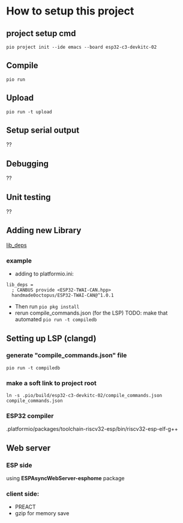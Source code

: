 # How to setup this project 

## project setup cmd
`pio project init --ide emacs --board esp32-c3-devkitc-02`

## Compile
`pio run`

## Upload
`pio run -t upload`

## Setup serial output
??

## Debugging
??

## Unit testing
??

## Adding new Library
[lib_deps](https://docs.platformio.org/en/latest/projectconf/sections/env/options/library/lib_deps.html#projectconf-lib-deps)
### example
- adding to platformio.ini:
```
lib_deps =
  ; CANBUS provide <ESP32-TWAI-CAN.hpp>
  handmade0octopus/ESP32-TWAI-CAN@^1.0.1
```
- Then run 
`pio pkg install`
- rerun compile_commands.json (for the LSP) TODO: make that automated
`pio run -t compiledb`

## Setting up LSP (clangd)

### generate "compile_commands.json" file
`pio run -t compiledb`
### make a soft link to project root
`ln -s .pio/build/esp32-c3-devkitc-02/compile_commands.json compile_commands.json`
### ESP32 compiler 
.platformio/packages/toolchain-riscv32-esp/bin/riscv32-esp-elf-g++


## Web server

### ESP side
using **ESPAsyncWebServer-esphome** package

### client side:
- PREACT
- gzip for memory save 
